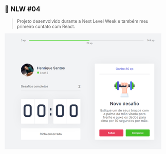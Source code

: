 ## :rocket: NLW #04

> Projeto desenvolvido durante a Next Level Week e também meu primeiro contato com React.

<p align="center">
    <img src="./public/move-it.png"/>
</p>